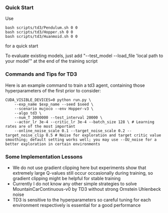 ### Quick Start

Use
```
bash scripts/td3/Pendulum.sh 0 0
bash scripts/td3/Hopper.sh 0 0
bash scripts/td3/Huanmoid.sh 0 0
```
for a quick start

To evaluate existing models, just add "--test_model --load_file 'local path to your model'" at the end of the training script




### Commands and Tips for TD3

Here is an example command to train a td3 agent, containing those hyperparameters of the first prior to consider:

```
CUDA_VISIBLE_DEVICES=0 python run.py \
    --exp_name $exp_name --seed $seed \
    --scenario mujoco --env Hopper-v3 \
    --algo td3 \
    --num_T 3000000 --test_interval 20000 \
    --actor_lr 3e-4 --critic_lr 3e-4 --batch_size 128 \ # Learning rates are of the most important
    --online_noise_scale 0.1 --target_noise_scale 0.2 --target_noise_clip 0.5 # Noise for exploration and target critic value smoothing; default setting works well; you may use --OU_noise for a better exploration in certain environments
```




### Some Implementation Lessons

- We do not use gradient clipping here but experiments show that extremely large Q-values still occur occasionally during training, so gradient clipping might be helpful for stable training
- Currently I do not know any other simple strategies to solve MountainCarContinuous-v0 by TD3 without strong Ornstein Uhlenbeck noise
- TD3 is sensitive to the hyperparameters so careful tuning for each environment respectively is essential for a good performance
